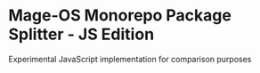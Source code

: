 # Mage-OS Monorepo Package Splitter - JS Edition

Experimental JavaScript implementation for comparison purposes